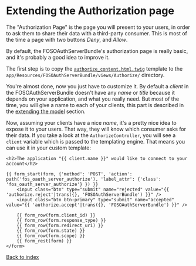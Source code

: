 Extending the Authorization page
================================

The "Authorization Page" is the page you will present to your users, in order to ask them to share their
data with a third-party consumer. This is most of the time a page with two buttons _Deny_, and _Allow_.

By default, the FOSOAuthServerBundle's authorization page is really basic, and it's probably a good idea to improve it.

The first step is to copy the [`authorize_content.html.twig`](https://github.com/FriendsOfSymfony/FOSOAuthServerBundle/blob/master/Resources/views/Authorize/authorize_content.html.twig) template to the `app/Resources/FOSOAuthServerBundle/views/Authorize/` directory.

You're almost done, now you just have to customize it. By default a _client_ in the FOSOAuthServerBundle
doesn't have any _name_ or _title_ because it depends on your application, and what you really need.
But most of the time, you will give a name to each of your clients, this part is described in the [extending the model](extending_the_model.md) section.

Now, assuming your clients have a nice _name_, it's a pretty nice idea to expose it to your
users. That way, they will know which consumer asks for their data. If you take a look at the `AuthorizeController`,
you will see a `client` variable which is passed to the templating engine. That means you can use it in your custom template:

``` html+jinja
<h2>The application "{{ client.name }}" would like to connect to your account</h2>

{{ form_start(form, {'method': 'POST', 'action': path('fos_oauth_server_authorize'), 'label_attr': {'class': 'fos_oauth_server_authorize'} }) }}
    <input class="btn" type="submit" name="rejected" value="{{ 'authorize.reject'|trans({}, 'FOSOAuthServerBundle') }}" />
    <input class="btn btn-primary" type="submit" name="accepted" value="{{ 'authorize.accept'|trans({}, 'FOSOAuthServerBundle') }}" />

    {{ form_row(form.client_id) }}
    {{ form_row(form.response_type) }}
    {{ form_row(form.redirect_uri) }}
    {{ form_row(form.state) }}
    {{ form_row(form.scope) }}
    {{ form_rest(form) }}
</form>
```

[Back to index](index.md)

